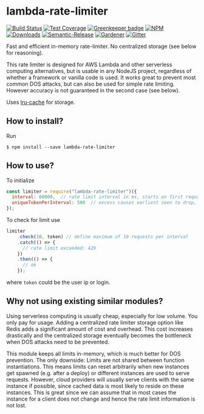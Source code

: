 # lambda-rate-limiter

[![Build Status](https://img.shields.io/travis/simlu/lambda-rate-limiter/master.svg)](https://travis-ci.org/simlu/lambda-rate-limiter)
[![Test Coverage](https://img.shields.io/coveralls/simlu/lambda-rate-limiter/master.svg)](https://coveralls.io/github/simlu/lambda-rate-limiter?branch=master)
[![Greenkeeper badge](https://badges.greenkeeper.io/simlu/lambda-rate-limiter.svg)](https://greenkeeper.io/)
[![NPM](https://img.shields.io/npm/v/lambda-rate-limiter.svg)](https://www.npmjs.com/package/lambda-rate-limiter)
[![Downloads](https://img.shields.io/npm/dt/lambda-rate-limiter.svg)](https://www.npmjs.com/package/lambda-rate-limiter)
[![Semantic-Release](https://img.shields.io/badge/%20%20%F0%9F%93%A6%F0%9F%9A%80-semantic--release-e10079.svg)](https://github.com/semantic-release/semantic-release)
[![Gardener](https://github.com/simlu/js-gardener/blob/master/assets/badge.svg)](https://github.com/simlu/lambda-rate-limiter)
[![Gitter](https://img.shields.io/gitter/room/simlu/lambda-rate-limiter.svg)](https://gitter.im/simlu/lambda-rate-limiter)

Fast and efficient in-memory rate-limiter. No centralized storage (see below for reasoning).

This rate limiter is designed for AWS Lambda and other serverless computing‎ alternatives, but is usable in any NodeJS project, regardless of whether a framework or vanilla code is used. It works great to prevent most common DOS attacks, but can also be used for simple rate limiting. However accuracy is not guaranteed in the second case (see below).

Uses [lru-cache](https://www.npmjs.com/package/lru-cache) for storage.

## How to install?

Run

    $ npm install --save lambda-rate-limiter

## How to use?

To initialize
```javascript
const limiter = require("lambda-rate-limiter")({
  interval: 60000,  // rate limit interval in ms, starts on first request
  uniqueTokenPerInterval: 500  // excess causes earliest seen to drop, per instantiation
});
```

To check for limit use
```javascript
limiter
    .check(10, token) // define maximum of 10 requests per interval
    .catch(() => {
      // rate limit exceeded: 429
    })
    .then(() => {
      // ok
    });
```
where `token` could be the user ip or login.

## Why not using existing similar modules?

Using serverless computing is usually cheap, especially for low volume. You only pay for usage. Adding a centralized rate limiter storage option like Redis adds a significant amount of cost and overhead. This cost increases drastically and the centralized storage eventually becomes the bottleneck when DOS attacks need to be prevented.

This module keeps all limits in-memory, which is much better for DOS prevention. The only downside: Limits are not shared between function instantiations. This means limits can reset arbitrarily when new instances get spawned (e.g. after a deploy) or different instances are used to serve requests. However, cloud providers will usually serve clients with the same instance if possible, since cached data is most likely to reside on these instances. This is great since we can assume that in most cases the instance for a client does not change and hence the rate limit information is not lost.
